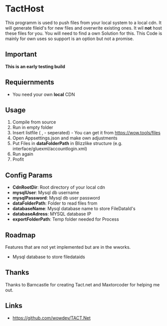 # TactHost
This programm is used to push files from your local system to a local cdn. It will generate fileid's for new files and overwrite existing ones.
It wil **not** host these files for you. You will need to find a own Solution for this. This Code is mainly for own uses so support is an option but not a promise.
## Important
**This is an early testing build**
## Requiernments
- You need your own **local** CDN
## Usage
1. Compile from source
2. Run in empty folder
3. Insert listfile ( , - seperated) - You can get it from https://wow.tools/files
4. Open Appsettings.json and make own adjustments
5. Put Files in **dataFolderPath** in Blizzlike structure (e.g. interface/gluexml/accountlogin.xml)
6. Run again
7. Profit
## Config Params
-  **CdnRootDir**: Root directory of your local cdn
- **mysqlUser**: Mysql db username
- **mysqlPassword**: Mysql db user password
- **dataFolderPath**: Folder to read files from
- **databaseName**: Mysql database name to store FileDataId's
- **databaseAdress**: MYSQL database IP
- **exportFolderPath**: Temp folder needed for Process
## Roadmap
Features that are not yet implemented but are in the wworks.
- Mysql database to store filedataids
## Thanks
Thanks to Barncastle for creating Tact.net and Maxtorcoder for helping me out.
## Links
- https://github.com/wowdev/TACT.Net 
